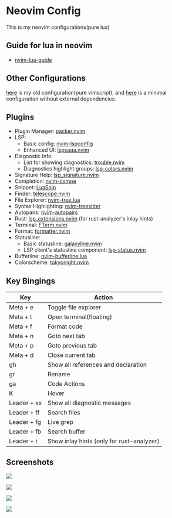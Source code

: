 # Neovim Config

This is my neovim configurations(pure lua)

## Guide for lua in neovim

* [nvim-lua-guide](https://github.com/nanotee/nvim-lua-guide)

## Other Configurations

[here](../nvim-coc/README.md) is my old configuration(pure vimscript), and [here](../nvim-min/README.md) is a minimal configuration without external dependencies.

## Plugins

* Plugin Manager: [packer.nvim](https://github.com/wbthomason/packer.nvim)
* LSP:
    * Basic config: [nvim-lspconfig](https://github.com/neovim/nvim-lspconfig)
    * Enhanced UI: [lspsaga.nvim](https://github.com/glepnir/lspsaga.nvim)
* Diagnostic Info:
    * List for showing diagnostics: [trouble.nvim](https://github.com/folke/trouble.nvim)
    * Diagnostics highlight groups: [lsp-colors.nvim](https://github.com/folke/lsp-colors.nvim)
* Signature Help: [lsp_signature.nvim](https://github.com/ray-x/lsp_signature.nvim)
* Completion: [nvim-compe](https://github.com/hrsh7th/nvim-compe)
* Snippet: [LuaSnip](https://github.com/L3MON4D3/LuaSnip)
* Finder: [telescope.nvim](https://github.com/nvim-telescope/telescope.nvim) 
* File Explorer: [nvim-tree.lua](https://github.com/kyazdani42/nvim-tree.lua)
* Syntax Highlighting: [nvim-treesitter](https://github.com/nvim-treesitter/nvim-treesitter)
* Autopairs: [nvim-autopairs](https://github.com/windwp/nvim-autopairs)
* Rust: [lsp_extensions.nvim](https://github.com/nvim-lua/lsp_extensions.nvim) (for rust-analyzer's inlay hints)
* Terminal: [FTerm.nvim](https://github.com/numToStr/FTerm.nvim)
* Format: [formatter.nvim](https://github.com/mhartington/formatter.nvim)
* Statusline:
    * Basic statusline: [galaxyline.nvim](https://github.com/glepnir/galaxyline.nvim)
    * LSP client's statusline component: [lsp-status.nvim](https://github.com/nvim-lua/lsp-status.nvim)
* Bufferline: [nvim-bufferline.lua](https://github.com/akinsho/nvim-bufferline.lua)
* Colorscheme: [tokyonight.nvim](https://github.com/folke/tokyonight.nvim)

## Key Bingings

| Key         | Action                                    |
| ----------- | ----------------------------------------- |
| Meta + e    | Toggle file explorer                      |
| Meta + t    | Open terminal(floating)                   |
| Meta + f    | Format code                               |
| Meta + n    | Goto next tab                             |
| Meta + p    | Goto previous tab                         |
| Meta + d    | Close current tab                         |
| gh          | Show all references and declaration       |
| gr          | Rename                                    |
| ga          | Code Actions                              |
| K           | Hover                                     |
| Leader + xx | Show all diagnostic messages              |
| Leader + ff | Search files                              |
| Leader + fg | Live grep                                 |
| Leader + fb | Search buffer                             |
| Leader + t  | Show inlay hints (only for rust-analyzer) |

## Screenshots

![](../../../img/normal.png)

![](../../../img/lsp-finder.png)

![](../../../img/compe.png)

![](../../../img/term.png)
